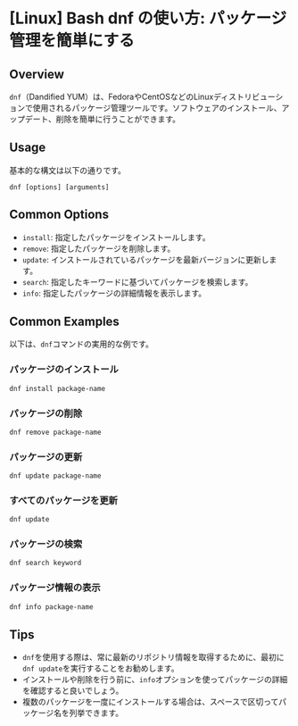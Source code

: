 # [Linux] Bash dnf の使い方: パッケージ管理を簡単にする

## Overview
`dnf`（Dandified YUM）は、FedoraやCentOSなどのLinuxディストリビューションで使用されるパッケージ管理ツールです。ソフトウェアのインストール、アップデート、削除を簡単に行うことができます。

## Usage
基本的な構文は以下の通りです。

```
dnf [options] [arguments]
```

## Common Options
- `install`: 指定したパッケージをインストールします。
- `remove`: 指定したパッケージを削除します。
- `update`: インストールされているパッケージを最新バージョンに更新します。
- `search`: 指定したキーワードに基づいてパッケージを検索します。
- `info`: 指定したパッケージの詳細情報を表示します。

## Common Examples
以下は、`dnf`コマンドの実用的な例です。

### パッケージのインストール
```bash
dnf install package-name
```

### パッケージの削除
```bash
dnf remove package-name
```

### パッケージの更新
```bash
dnf update package-name
```

### すべてのパッケージを更新
```bash
dnf update
```

### パッケージの検索
```bash
dnf search keyword
```

### パッケージ情報の表示
```bash
dnf info package-name
```

## Tips
- `dnf`を使用する際は、常に最新のリポジトリ情報を取得するために、最初に`dnf update`を実行することをお勧めします。
- インストールや削除を行う前に、`info`オプションを使ってパッケージの詳細を確認すると良いでしょう。
- 複数のパッケージを一度にインストールする場合は、スペースで区切ってパッケージ名を列挙できます。